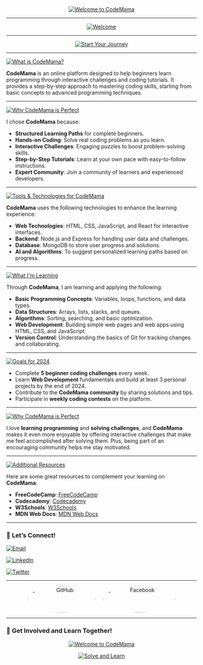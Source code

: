 

<p align="center">
  <a href="https://codemama.io/">
    <img src="https://readme-typing-svg.demolab.com?font=Fira+Code&size=35&pause=2000&color=FFD700&center=true&vCenter=true&width=1000&lines=CodeMama+Your+Coding+Companion+for+Beginners🚀" alt="Welcome to CodeMama">
  </a>
</p>

---

<p align="center">
  <a href="https://codemama.io/">
    <img src="https://readme-typing-svg.demolab.com?font=Fira+Code&size=30&pause=2000&color=FFA500&center=true&vCenter=true&width=1000&lines=👋+Welcome+to+CodeMama!+Let’s+Learn+to+Code+Together!" alt="Welcome">
  </a>
</p>

---

<p align="center">
  <a href="https://codemama.io/">
    <img src="https://readme-typing-svg.demolab.com?font=Fira+Code&size=32&pause=2000&color=00FF00&center=true&vCenter=true&width=1000&lines=🚀+Your+Coding+Journey+Starts+Here!" alt="Start Your Journey">
  </a>
</p>

---

<p align="left">
  <a href="https://codemama.io/">
    <img src="https://readme-typing-svg.demolab.com?font=Fira+Code&size=28&pause=2000&color=FFA500&center=false&vCenter=false&width=1000&lines=💡+What+is+CodeMama❓" alt="What is CodeMama?">
  </a>
</p>

**CodeMama** is an online platform designed to help beginners learn programming through interactive challenges and coding tutorials. It provides a step-by-step approach to mastering coding skills, starting from basic concepts to advanced programming techniques.

---

<p align="left">
   <a href="https://codemama.io/">
    <img src="https://readme-typing-svg.demolab.com?font=Fira+Code&size=28&pause=2000&color=00FF00&center=false&vCenter=false&width=1000&lines=🧑‍💻+Why+CodeMama+is+Perfect+for+Beginners❓" alt="Why CodeMama is Perfect">
  </a>
</p>

I chose **CodeMama** because:
- **Structured Learning Paths** for complete beginners.
- **Hands-on Coding**: Solve real coding problems as you learn.
- **Interactive Challenges**: Engaging puzzles to boost problem-solving skills.
- **Step-by-Step Tutorials**: Learn at your own pace with easy-to-follow instructions.
- **Expert Community**: Join a community of learners and experienced developers.

---

<p align="left">
   <a href="https://codemama.io/">
    <img src="https://readme-typing-svg.demolab.com?font=Fira+Code&size=28&pause=2000&color=FF5733&center=false&vCenter=false&width=1000&lines=🔧+Tools+%26+Technologies+Behind+CodeMama" alt="Tools & Technologies for CodeMama">
  </a>
</p>

**CodeMama** uses the following technologies to enhance the learning experience:
- **Web Technologies**: HTML, CSS, JavaScript, and React for interactive interfaces.
- **Backend**: Node.js and Express for handling user data and challenges.
- **Database**: MongoDB to store user progress and solutions.
- **AI and Algorithms**: To suggest personalized learning paths based on progress.

---

<p align="left">
  <a href="https://codemama.io/">
    <img src="https://readme-typing-svg.demolab.com?font=Fira+Code&size=28&pause=2000&color=FFD700&center=false&vCenter=false&width=1000&lines=🌱+What+I'm+Learning+Through+CodeMama❓" alt="What I'm Learning">
  </a>
</p>

Through **CodeMama**, I am learning and applying the following:
- **Basic Programming Concepts**: Variables, loops, functions, and data types.
- **Data Structures**: Arrays, lists, stacks, and queues.
- **Algorithms**: Sorting, searching, and basic optimization.
- **Web Development**: Building simple web pages and web apps using HTML, CSS, and JavaScript.
- **Version Control**: Understanding the basics of Git for tracking changes and collaborating.

---

<p align="left">
  <a href="https://codemama.io/">
    <img src="https://readme-typing-svg.demolab.com?font=Fira+Code&size=28&pause=2000&color=FF6347&center=false&vCenter=false&width=1000&lines=🎯+My+CodeMama+Goals+for+2024" alt="Goals for 2024">
  </a>
</p>

- Complete **5 beginner coding challenges** every week.
- Learn **Web Development** fundamentals and build at least 3 personal projects by the end of 2024.
- Contribute to the **CodeMama community** by sharing solutions and tips.
- Participate in **weekly coding contests** on the platform.

---

<p align="left">
  <a href="https://codemama.io/">
    <img src="https://readme-typing-svg.demolab.com?font=Fira+Code&size=28&pause=2000&color=FF1493&center=false&vCenter=false&width=1000&lines=🧩+Why+CodeMama+is+Perfect+for+Me❓" alt="Why CodeMama is Perfect">
  </a>
</p>

I love **learning programming** and **solving challenges**, and **CodeMama** makes it even more enjoyable by offering interactive challenges that make me feel accomplished after solving them. Plus, being part of an encouraging community helps me stay motivated.

---

<p align="left">
  <a href="https://codemama.io/">
    <img src="https://readme-typing-svg.demolab.com?font=Fira+Code&size=28&pause=2000&color=FF6347&center=false&vCenter=false&width=1000&lines=🌟+Additional+Programming+Resources+for+Beginners" alt="Additional Resources">
  </a>
</p>

Here are some great resources to complement your learning on **CodeMama**:
- **FreeCodeCamp**: [FreeCodeCamp](https://www.freecodecamp.org/)
- **Codecademy**: [Codecademy](https://www.codecademy.com/)
- **W3Schools**: [W3Schools](https://www.w3schools.com/)
- **MDN Web Docs**: [MDN Web Docs](https://developer.mozilla.org/)

---

### 📣 **Let’s Connect!**

<p align="left">
  <a href="mailto:support@codemama.io">
    <img src="https://readme-typing-svg.demolab.com?font=Fira+Code&size=28&pause=1000&color=FFA500&width=800&lines=📧+Email:+support@codemama.io" alt="Email">
  </a>
</p>

<p align="left">
  <a href="https://www.linkedin.com/company/codemama">
    <img src="https://readme-typing-svg.demolab.com?font=Fira+Code&size=28&pause=1000&color=00FF00&width=800&lines=🔗+LinkedIn:+CodeMama" alt="LinkedIn">
  </a>
</p>

<p align="left">
  <a href="https://twitter.com/codemama_io">
    <img src="https://readme-typing-svg.demolab.com?font=Fira+Code&size=28&pause=1000&color=1DA1F2&width=800&lines=🐦+Twitter:@codemama_io" alt="Twitter">
  </a>
</p>

---

<div align="center" style="display: flex; justify-content: center; gap: 20px;">
  <!-- GitHub Icon -->
  <a href="https://github.com/CodderPrince" target="_blank">
    <img src="https://img.shields.io/badge/GitHub-181717?style=for-the-badge&logo=github&logoColor=white" alt="GitHub"
    style="border-radius: 50%; height: 70px; width: 180px;">
  </a>
  
  <!-- Facebook Icon -->
  <a href="https://www.facebook.com/codemama.io" target="_blank">
    <img src="https://img.shields.io/badge/Facebook-1877F2?style=for-the-badge&logo=facebook&logoColor=white" alt="Facebook"
    style="border-radius: 150%; height: 70px; width: 190px;">
  </a>
</div>

---

### 💬 **Get Involved and Learn Together!**

<p align="center">
  <a href="https://codemama.io/">
    <img src="https://readme-typing-svg.demolab.com?font=Fira+Code&size=45&pause=2000&color=FF6347&center=true&vCenter=true&width=1000&lines=🚀+Welcome+to+CodeMama!" alt="Welcome to CodeMama">
  </a>
</p>
<p align="center">
  <a href="https://codemama.io/">
    <img src="https://readme-typing-svg.demolab.com?font=Fira+Code&size=48&pause=2000&color=00FF00&center=true&vCenter=true&width=1000&lines=Solve+and+Learn+with+CodeMama!" alt="Solve and Learn">
  </a>
</p>
